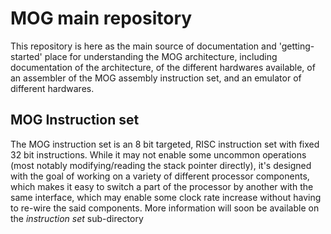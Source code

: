# MOG main repository
This repository is here as the main source of documentation and 'getting-started' place for understanding the MOG architecture, including documentation of the architecture, of the different hardwares available, of an assembler of the MOG assembly instruction set, and an emulator of different hardwares.

## MOG Instruction set
The MOG instruction set is an 8 bit targeted, RISC instruction set with fixed 32 bit instructions. While it may not enable some uncommon operations (most notably modifying/reading the stack pointer directly), it's designed with the goal of working on a variety of different processor components, which makes it easy to switch a part of the processor by another with the same interface, which may enable some clock rate increase without having to re-wire the said components. More information will soon be available on the *instruction set* sub-directory
